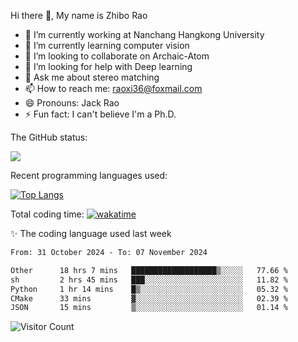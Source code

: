 Hi there 👋, My name is Zhibo Rao
- 🔭 I’m currently working at Nanchang Hangkong University
- 🌱 I’m currently learning computer vision
- 👯 I’m looking to collaborate on Archaic-Atom
- 🤔 I’m looking for help with Deep learning
- 💬 Ask me about stereo matching
- 📫 How to reach me: raoxi36@foxmail.com
- 😄 Pronouns: Jack Rao
- ⚡ Fun fact: I can't believe I'm a Ph.D.

The GitHub status:

![](https://github-readme-stats.vercel.app/api?username=ZhiboRao)

Recent programming languages used:

[![Top Langs](https://github-readme-stats.vercel.app/api/top-langs/?username=ZhiboRao&layout=compact)](https://github.com/anuraghazra/github-readme-stats)

Total coding time: [![wakatime](https://wakatime.com/badge/user/51ec5ec7-4742-4243-9eea-732ade32c0b7.svg)](https://wakatime.com/@51ec5ec7-4742-4243-9eea-732ade32c0b7)

✨ The coding language used last week 
<!--START_SECTION:waka-->

```txt
From: 31 October 2024 - To: 07 November 2024

Other      18 hrs 7 mins   ███████████████████▒░░░░░   77.66 %
sh         2 hrs 45 mins   ███░░░░░░░░░░░░░░░░░░░░░░   11.82 %
Python     1 hr 14 mins    █▒░░░░░░░░░░░░░░░░░░░░░░░   05.32 %
CMake      33 mins         ▓░░░░░░░░░░░░░░░░░░░░░░░░   02.39 %
JSON       15 mins         ▒░░░░░░░░░░░░░░░░░░░░░░░░   01.14 %
```

<!--END_SECTION:waka-->

![Visitor Count](https://profile-counter.glitch.me/Raohaocheng/count.svg)
